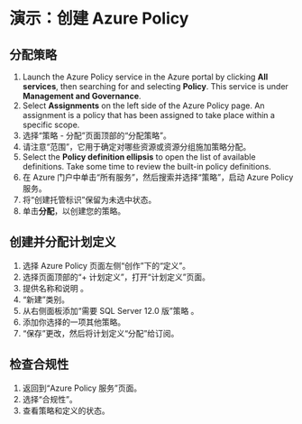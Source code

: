 # <a name="demonstration-create-an-azure-policy"></a>演示：创建 Azure Policy

## <a name="assign-a-policy"></a>分配策略

1. Launch the Azure Policy service in the Azure portal by clicking <bpt id="p1">**</bpt>All services<ept id="p1">**</ept>, then searching for and selecting <bpt id="p2">**</bpt>Policy<ept id="p2">**</ept>. This service is under <bpt id="p1">**</bpt>Management and Governance<ept id="p1">**</ept>.
2. Select <bpt id="p1">**</bpt>Assignments<ept id="p1">**</ept> on the left side of the Azure Policy page. An assignment is a policy that has been assigned to take place within a specific scope.
3. 选择“策略 - 分配”页面顶部的“分配策略”。
4. 请注意“范围”，它用于确定对哪些资源或资源分组施加策略分配。
5. Select the <bpt id="p1">**</bpt>Policy definition ellipsis<ept id="p1">**</ept> to open the list of available definitions. Take some time to review the built-in policy definitions.
6. 在 Azure 门户中单击“所有服务”，然后搜索并选择“策略”，启动 Azure Policy 服务。 
7. 将“创建托管标识”保留为未选中状态。 
8. 单击**分配**，以创建您的策略。

## <a name="create-and-assign-an-initiative-definition"></a>创建并分配计划定义

1. 选择 Azure Policy 页面左侧“创作”下的“定义”。
2. 选择页面顶部的“+ 计划定义”，打开“计划定义”页面。
3. 提供名称和说明 。
4. “新建”类别。
5. 从右侧面板添加“需要 SQL Server 12.0 版”策略 。
6. 添加你选择的一项其他策略。
7. “保存”更改，然后将计划定义“分配”给订阅。

## <a name="check-for-compliance"></a>检查合规性

1. 返回到“Azure Policy 服务”页面。
2. 选择“合规性”。
3. 查看策略和定义的状态。 